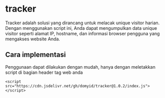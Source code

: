 # tracker
Tracker adalah solusi yang dirancang untuk melacak unique visitor harian. Dengan menggunakan script ini, Anda dapat mengumpulkan data unique visitor seperti alamat IP, hostname, dan informasi browser pengguna yang mengakses website Anda.

## Cara implementasi
Penggunaan dapat dilakukan dengan mudah, hanya dengan meletakkan script di bagian header tag web anda
```
<script src="https://cdn.jsdelivr.net/gh/domyid/tracker@1.0.2/index.js"></script>
```